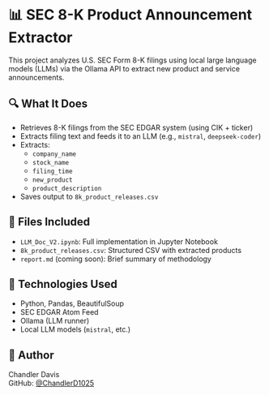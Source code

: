 # 📊 SEC 8-K Product Announcement Extractor

This project analyzes U.S. SEC Form 8-K filings using local large language models (LLMs) via the Ollama API to extract new product and service announcements.

## 🔍 What It Does

- Retrieves 8-K filings from the SEC EDGAR system (using CIK + ticker)
- Extracts filing text and feeds it to an LLM (e.g., `mistral`, `deepseek-coder`)
- Extracts:
  - `company_name`
  - `stock_name`
  - `filing_time`
  - `new_product`
  - `product_description`
- Saves output to `8k_product_releases.csv`

## 📁 Files Included

- `LLM_Doc_V2.ipynb`: Full implementation in Jupyter Notebook
- `8k_product_releases.csv`: Structured CSV with extracted products
- `report.md` (coming soon): Brief summary of methodology

## 🧠 Technologies Used

- Python, Pandas, BeautifulSoup
- SEC EDGAR Atom Feed
- Ollama (LLM runner)
- Local LLM models (`mistral`, etc.)

## 📎 Author

Chandler Davis  
GitHub: [@ChandlerD1025](https://github.com/ChandlerD1025)

